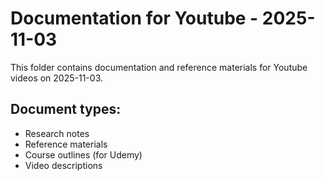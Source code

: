 # Documentation for Youtube - 2025-11-03

This folder contains documentation and reference materials for Youtube videos on 2025-11-03.

## Document types:
- Research notes
- Reference materials
- Course outlines (for Udemy)
- Video descriptions
